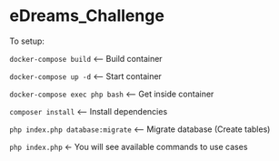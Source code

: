 # eDreams_Challenge

To setup:

``docker-compose build`` <-- Build container

``docker-compose up -d`` <-- Start container

``docker-compose exec php bash`` <-- Get inside container

``composer install`` <-- Install dependencies

``php index.php database:migrate`` <-- Migrate database (Create tables)

``php index.php`` <- You will see available commands to use cases
